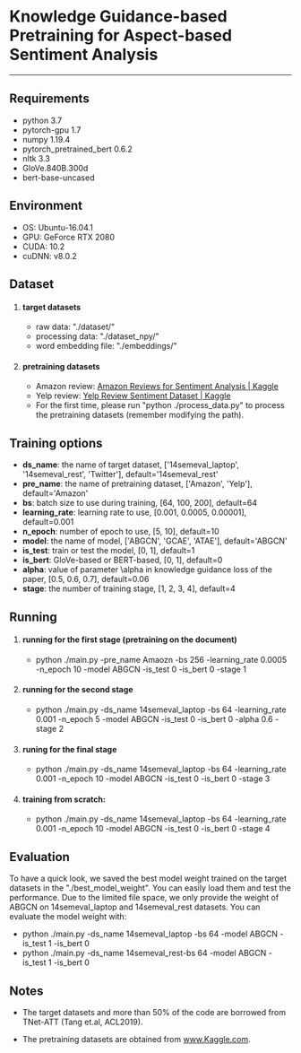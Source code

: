 # Knowledge Guidance-based Pretraining for Aspect-based Sentiment Analysis

___

## Requirements

* python 3.7
* pytorch-gpu 1.7 
* numpy 1.19.4
* pytorch_pretrained_bert 0.6.2
* nltk 3.3 
* GloVe.840B.300d
* bert-base-uncased

## Environment

- OS: Ubuntu-16.04.1
- GPU: GeForce RTX 2080
- CUDA: 10.2
- cuDNN: v8.0.2

## Dataset

1. #### target datasets

    * raw data: "./dataset/"
    * processing data: "./dataset_npy/"
    * word embedding file: "./embeddings/"

2. #### pretraining datasets
   
    * Amazon review: [Amazon Reviews for Sentiment Analysis | Kaggle](https://www.kaggle.com/bittlingmayer/amazonreviews)
    * Yelp review: [Yelp Review Sentiment Dataset | Kaggle](https://www.kaggle.com/ilhamfp31/yelp-review-dataset)
    * For the first time, please run "python ./process_data.py" to process the pretraining datasets (remember modifying the path).

## Training options

- **ds_name**: the name of target dataset, ['14semeval_laptop', '14semeval_rest', 'Twitter'], default='14semeval_rest'
- **pre_name**: the name of pretraining dataset, ['Amazon', 'Yelp'], default='Amazon'
- **bs**: batch size to use during training, [64, 100, 200], default=64
- **learning_rate**: learning rate to use, [0.001, 0.0005, 0.00001], default=0.001
- **n_epoch**: number of epoch to use, [5, 10], default=10
- **model**: the name of model, ['ABGCN', 'GCAE', 'ATAE'], default='ABGCN'
- **is_test**:  train or test the model, [0, 1], default=1
- **is_bert**: GloVe-based or BERT-based, [0, 1], default=0
- **alpha**: value of parameter \alpha in knowledge guidance loss of the paper, [0.5, 0.6, 0.7], default=0.06
- **stage**: the number of training stage, [1, 2, 3, 4], default=4

## Running

1. #### running for the first stage (pretraining on the document) 
   
    * python ./main.py -pre_name Amaozn -bs 256 -learning_rate 0.0005 -n_epoch 10 -model ABGCN -is_test 0 -is_bert 0 -stage 1 


2. #### running for the second stage
   
    * python ./main.py -ds_name 14semeval_laptop -bs 64 -learning_rate 0.001 -n_epoch 5 -model ABGCN -is_test 0 -is_bert 0 -alpha 0.6 -stage 2  
    
3. #### runing for the final stage 
   
    * python ./main.py -ds_name 14semeval_laptop -bs 64 -learning_rate 0.001 -n_epoch 10 -model ABGCN -is_test 0 -is_bert 0 -stage 3
    
4. #### training from scratch: 
   
    * python ./main.py -ds_name 14semeval_laptop -bs 64 -learning_rate 0.001 -n_epoch 10 -model ABGCN -is_test 0 -is_bert 0 -stage 4

## Evaluation

To have a quick look, we saved the best model weight trained on the target datasets in the "./best_model_weight". You can easily load them and test the performance. Due to the limited file space, we only provide the weight of ABGCN on 14semeval_laptop and 14semeval_rest datasets. You can evaluate the model weight with:

- python ./main.py -ds_name 14semeval_laptop -bs 64  -model ABGCN -is_test 1 -is_bert 0 
- python ./main.py -ds_name 14semeval_rest-bs 64  -model ABGCN -is_test 1 -is_bert 0 

## Notes

- The target datasets and more than 50% of the code are borrowed from TNet-ATT (Tang et.al, ACL2019).

- The pretraining datasets are obtained from www.Kaggle.com.

